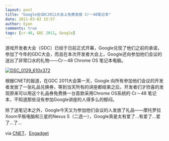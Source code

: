 ```yaml
---
layout: post
title: "Google在GDC2011大会上免费发放 Cr－48笔记本"
date: 2011-03-02 15:57
author: Eyon
comments: true
tags: [cr-48, GDC 2011, Google]
---
```

游戏开发者大会（GDC）已经于日前正式开幕，Google兑现了他们之前的承诺，参加了今年的GDC大会，而且在本次开发者大会上，Google还向参加他们会议的送出了非常口水的礼物——Cr－48 Chrome OS 笔记本电脑。

<a href="http://img.chromi.org/2011/03/DSC_0129_610x372.png">![](http://img.chromi.org/2011/03/DSC_0129_610x372.png "DSC_0129_610x372")</a>

根据CNET的报道，在GDC 2011大会第一天，Google 向所有参加他们会议的开发者发放了一张礼品兑换券，等到当天所有的讲座都结束之后，开发者们才欣喜的发现原来可以用这个礼品券免费换一台首款采用Chrome OS系统的 Cr－48 笔记本，不知道那些没有参加Google讲座的人得多么的郁闷。

除了送笔记本之外，Google今天又为参加他们会议的人发放了礼品——摩托罗拉Xoom平板电脑和三星的Nexus S（二选一），Google真是太有爱了…有爱了…爱了…了…

via [CNET](http://news.cnet.com/8301-10797_3-20037529-235.html)、[Engadget](http://www.engadget.com/2011/03/01/google-gifts-xoom-tablets-to-game-devs-at-gdc-2011/)
